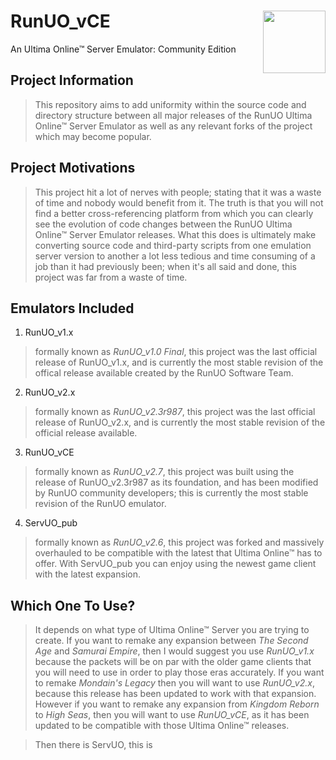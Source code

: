 # RunUO_vCE<img align="right" width="100" height="100" src="https://i.postimg.cc/fR3MNJWs/gameico-0005.png/100/100">
An Ultima Online™ Server Emulator: Community Edition

## Project Information
> This repository aims to add uniformity within the source code and directory structure between all major releases of the RunUO Ultima Online™ Server Emulator as well as any relevant forks of the project which may become popular.

## Project Motivations
> This project hit a lot of nerves with people; stating that it was a waste of time and nobody would benefit from it. The truth is that you will not find a better cross-referencing platform from which you can clearly see the evolution of code changes between the RunUO Ultima Online™ Server Emulator releases. What this does is ultimately make converting source code and third-party scripts from one emulation server version to another a lot less tedious and time consuming of a job than it had previously been; when it's all said and done, this project was far from a waste of time.

## Emulators Included
1. RunUO_v1.x
> formally known as *RunUO_v1.0 Final*, this project was the last official release of RunUO_v1.x, and is currently the most stable revision of the offical release available created by the RunUO Software Team.

2. RunUO_v2.x
> formally known as *RunUO_v2.3r987*, this project was the last official release of RunUO_v2.x, and is currently the most stable revision of the official release available.

3. RunUO_vCE
> formally known as *RunUO_v2.7*, this project was built using the release of RunUO_v2.3r987 as its foundation, and has been modified by RunUO community developers; this is currently the most stable revision of the RunUO emulator.

4. ServUO_pub
> formally known as *RunUO_v2.6*, this project was forked and massively overhauled to be compatible with the latest that Ultima Online™ has to offer. With ServUO_pub you can enjoy using the newest game client with the latest expansion.

## Which One To Use?
> It depends on what type of Ultima Online™ Server you are trying to create. If you want to remake any expansion between *The Second Age* and *Samurai Empire*, then I would suggest you use *RunUO_v1.x* because the packets will be on par with the older game clients that you will need to use in order to play those eras accurately. If you want to remake *Mondain's Legacy* then you will want to use *RunUO_v2.x*, because this release has been updated to work with that expansion. However if you want to remake any expansion from *Kingdom Reborn* to *High Seas*, then you will want to use *RunUO_vCE*, as it has been updated to be compatible with those Ultima Online™ releases.

> Then there is ServUO, this is

